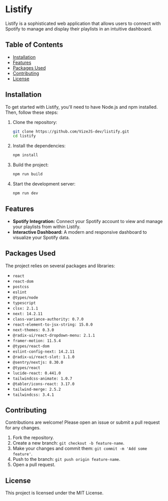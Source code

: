 # Listify

Listify is a sophisticated web application that allows users to connect with Spotify to manage and display their playlists in an intuitive dashboard.

## Table of Contents

- [Installation](#installation)
- [Features](#features)
- [Packages Used](#packages-used)
- [Contributing](#contributing)
- [License](#license)

## Installation

To get started with Listify, you'll need to have Node.js and npm installed. Then, follow these steps:

1. Clone the repository:

    ```bash
    git clone https://github.com/VizeJS-dev/listify.git
    cd listify
    ```

2. Install the dependencies:

    ```bash
    npm install
    ```

3. Build the project:

    ```bash
    npm run build
    ```

4. Start the development server:

    ```bash
    npm run dev
    ```

## Features

- **Spotify Integration:** Connect your Spotify account to view and manage your playlists from within Listify.
- **Interactive Dashboard:** A modern and responsive dashboard to visualize your Spotify data.

## Packages Used

The project relies on several packages and libraries:

- `react`
- `react-dom`
- `postcss`
- `eslint`
- `@types/node`
- `typescript`
- `clsx: 2.1.1`
- `next: 14.2.11`
- `class-variance-authority: 0.7.0`
- `react-element-to-jsx-string: 15.0.0`
- `next-themes: 0.3.0`
- `@radix-ui/react-dropdown-menu: 2.1.1`
- `framer-motion: 11.5.4`
- `@types/react-dom`
- `eslint-config-next: 14.2.11`
- `@radix-ui/react-slot: 1.1.0`
- `@sentry/nextjs: 8.30.0`
- `@types/react`
- `lucide-react: 0.441.0`
- `tailwindcss-animate: 1.0.7`
- `@tabler/icons-react: 3.17.0`
- `tailwind-merge: 2.5.2`
- `tailwindcss: 3.4.1`

## Contributing

Contributions are welcome! Please open an issue or submit a pull request for any changes.

1. Fork the repository.
2. Create a new branch: `git checkout -b feature-name`.
3. Make your changes and commit them: `git commit -m 'Add some feature'`.
4. Push to the branch: `git push origin feature-name`.
5. Open a pull request.

## License

This project is licensed under the MIT License.